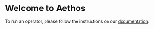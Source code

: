 # Welcome to Aethos
To run an operator, please follow the instructions on our [documentation](https://docs.aethos.network). 
